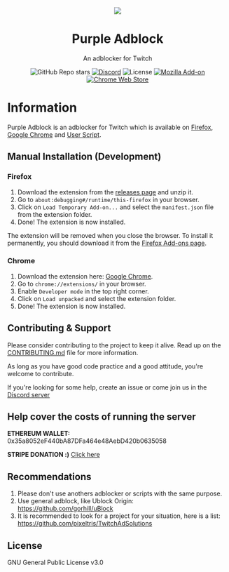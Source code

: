 <div align="center">

<img src="https://raw.githubusercontent.com/arthurbolsoni/Purple-adblock/main/platform/src/images/logov2-128.png">

# Purple Adblock

An adblocker for Twitch

![GitHub Repo stars](https://img.shields.io/github/stars/arthurbolsoni/Purple-adblock?label=Stars)
[![Discord](https://img.shields.io/discord/829993555820019773?label=Discord)](https://discord.gg/A6CHvgtGmq)
![License](https://img.shields.io/badge/license-GPLv3-blue.svg?label=License)
[![Mozilla Add-on](https://img.shields.io/amo/dw/%7Ba7399979-5203-4489-9861-b168187b52e1%7D?label=Firefox%20Users)](https://addons.mozilla.org/en-US/firefox/addon/purpleadblock/)
[![Chrome Web Store](https://img.shields.io/chrome-web-store/users/lkgcfobnmghhbhgekffaadadhmeoindg?label=Chrome%20Users)](https://chrome.google.com/webstore/detail/purple-ads-blocker/lkgcfobnmghhbhgekffaadadhmeoindg)

</div>

# Information

Purple Adblock is an adblocker for Twitch which is available on [Firefox](https://addons.mozilla.org/pt-BR/firefox/addon/purpleadblock/), [Google Chrome](https://chrome.google.com/webstore/detail/purple-adblock/lkgcfobnmghhbhgekffaadadhmeoindg) and [User Script](https://raw.githubusercontent.com/arthurbolsoni/Purple-adblock/main/platform/tampermonkey/dist/purpleadblocker.user.js).

## Manual Installation (Development)

### Firefox

1. Download the extension from the [releases page](https://github.com/arthurbolsoni/Purple-adblock/releases) and unzip it.
2. Go to `about:debugging#/runtime/this-firefox` in your browser.
3. Click on `Load Temporary Add-on...` and select the `manifest.json` file from the extension folder.
4. Done! The extension is now installed.

The extension will be removed when you close the browser. To install it permanently, you should download it from the [Firefox Add-ons page](https://addons.mozilla.org/firefox/addon/purpleadblock/).

### Chrome

1. Download the extension here: [Google Chrome](https://chrome.google.com/webstore/detail/purple-adblock/lkgcfobnmghhbhgekffaadadhmeoindg).
2. Go to `chrome://extensions/` in your browser.
3. Enable `Developer mode` in the top right corner.
4. Click on `Load unpacked` and select the extension folder.
5. Done! The extension is now installed.


## Contributing & Support

Please consider contributing to the project to keep it alive. Read up on the [CONTRIBUTING.md](https://github.com/arthurbolsoni/Purple-adblock/blob/main/CONTRIBUTING.md "CONTRIBUTING.md") file for more information.

As long as you have good code practice and a good attitude, you're welcome to contribute.

If you're looking for some help, create an issue or come join us in the [Discord server](https://discord.gg/A6CHvgtGmq)

## Help cover the costs of running the server

**ETHEREUM WALLET:** 0x35a8052eF440bA87DFa464e48AebD420b0635058

**STRIPE DONATION :)** [Click here](https://donate.stripe.com/aEU5kwaLFeY89gI7ss)

## Recommendations

1. Please don't use anothers adblocker or scripts with the same purpose.
2. Use general adblock, like Ublock Origin: https://github.com/gorhill/uBlock
3. It is recommended to look for a project for your situation, here is a list:  <https://github.com/pixeltris/TwitchAdSolutions>

## License

GNU General Public License v3.0

[how-to-contribute]: https://github.com/arthurbolsoni/Purple-adblock/blob/main/CONTRIBUTING.md "How to contribute"
[firefox]: https://addons.mozilla.org/en-US/firefox/addon/purpleadblock/ "Firefox"
[chrome]: https://chrome.google.com/webstore/detail/purple-ads-blocker/lkgcfobnmghhbhgekffaadadhmeoindg "Chrome"
